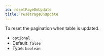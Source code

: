 ```yaml
---
id: resetPageOnUpdate
title: resetPageOnUpdate
---
```


To reset the pagination when table is updated.

 - `optional`
 - Default: `false`
 - Type: `boolean`
